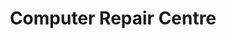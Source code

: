 ---
title: "Computer Repair Centre"
url: /chandlers-ford-eastleigh/computer-repair-centre/
shop: computer
---